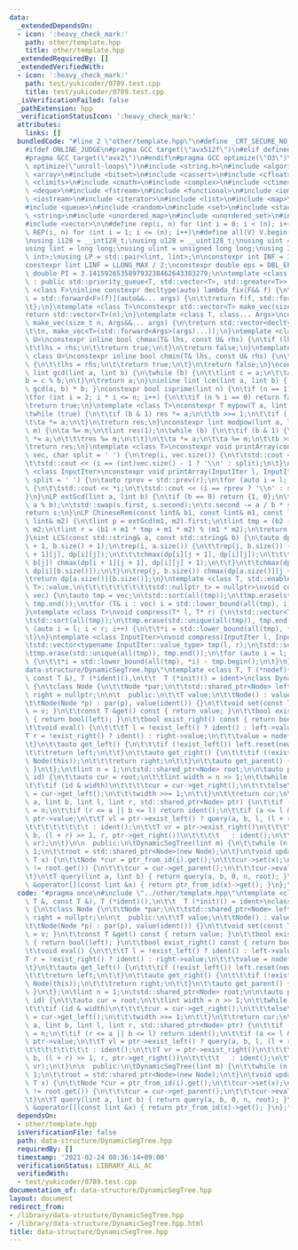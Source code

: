 ```yaml
---
data:
  _extendedDependsOn:
  - icon: ':heavy_check_mark:'
    path: other/template.hpp
    title: other/template.hpp
  _extendedRequiredBy: []
  _extendedVerifiedWith:
  - icon: ':heavy_check_mark:'
    path: test/yukicoder/0789.test.cpp
    title: test/yukicoder/0789.test.cpp
  _isVerificationFailed: false
  _pathExtension: hpp
  _verificationStatusIcon: ':heavy_check_mark:'
  attributes:
    links: []
  bundledCode: "#line 2 \"other/template.hpp\"\n#define _CRT_SECURE_NO_WARNINGS\n\
    #ifdef ONLINE_JUDGE\n#pragma GCC target(\"avx512f\")\n#elif defined EVAL\n#else\n\
    #pragma GCC target(\"avx2\")\n#endif\n#pragma GCC optimize(\"O3\")\n#pragma GCC\
    \ optimize(\"unroll-loops\")\n#include <string.h>\n#include <algorithm>\n#include\
    \ <array>\n#include <bitset>\n#include <cassert>\n#include <cfloat>\n#include\
    \ <climits>\n#include <cmath>\n#include <complex>\n#include <ctime>\n#include\
    \ <deque>\n#include <fstream>\n#include <functional>\n#include <iomanip>\n#include\
    \ <iostream>\n#include <iterator>\n#include <list>\n#include <map>\n#include <memory>\n\
    #include <queue>\n#include <random>\n#include <set>\n#include <stack>\n#include\
    \ <string>\n#include <unordered_map>\n#include <unordered_set>\n#include <utility>\n\
    #include <vector>\n\n#define rep(i, n) for (int i = 0; i < (n); i++)\n#define\
    \ REP(i, n) for (int i = 1; i <= (n); i++)\n#define all(V) V.begin(), V.end()\n\
    \nusing i128 = __int128_t;\nusing u128 = __uint128_t;\nusing uint = unsigned int;\n\
    using lint = long long;\nusing ulint = unsigned long long;\nusing IP = std::pair<int,\
    \ int>;\nusing LP = std::pair<lint, lint>;\n\nconstexpr int INF = INT_MAX / 2;\n\
    constexpr lint LINF = LLONG_MAX / 2;\nconstexpr double eps = DBL_EPSILON;\nconstexpr\
    \ double PI = 3.141592653589793238462643383279;\n\ntemplate <class T>\nclass prique\
    \ : public std::priority_queue<T, std::vector<T>, std::greater<T>> {\n};\ntemplate\
    \ <class F>\ninline constexpr decltype(auto) lambda_fix(F&& f) {\n\treturn [f\
    \ = std::forward<F>(f)](auto&&... args) {\n\t\treturn f(f, std::forward<decltype(args)>(args)...);\n\
    \t};\n}\ntemplate <class T>\nconstexpr std::vector<T> make_vec(size_t n) {\n\t\
    return std::vector<T>(n);\n}\ntemplate <class T, class... Args>\nconstexpr auto\
    \ make_vec(size_t n, Args&&... args) {\n\treturn std::vector<decltype(make_vec<T>(args...))>(\n\
    \t\tn, make_vec<T>(std::forward<Args>(args)...));\n}\ntemplate <class T, class\
    \ U>\nconstexpr inline bool chmax(T& lhs, const U& rhs) {\n\tif (lhs < rhs) {\n\
    \t\tlhs = rhs;\n\t\treturn true;\n\t}\n\treturn false;\n}\ntemplate <class T,\
    \ class U>\nconstexpr inline bool chmin(T& lhs, const U& rhs) {\n\tif (lhs > rhs)\
    \ {\n\t\tlhs = rhs;\n\t\treturn true;\n\t}\n\treturn false;\n}\nconstexpr inline\
    \ lint gcd(lint a, lint b) {\n\twhile (b) {\n\t\tlint c = a;\n\t\ta = b;\n\t\t\
    b = c % b;\n\t}\n\treturn a;\n}\ninline lint lcm(lint a, lint b) { return a /\
    \ gcd(a, b) * b; }\nconstexpr bool isprime(lint n) {\n\tif (n == 1) return false;\n\
    \tfor (int i = 2; i * i <= n; i++) {\n\t\tif (n % i == 0) return false;\n\t}\n\
    \treturn true;\n}\ntemplate <class T>\nconstexpr T mypow(T a, lint b) {\n\tT res(1);\n\
    \twhile (true) {\n\t\tif (b & 1) res *= a;\n\t\tb >>= 1;\n\t\tif (!b) break;\n\
    \t\ta *= a;\n\t}\n\treturn res;\n}\nconstexpr lint modpow(lint a, lint b, lint\
    \ m) {\n\ta %= m;\n\tlint res(1);\n\twhile (b) {\n\t\tif (b & 1) {\n\t\t\tres\
    \ *= a;\n\t\t\tres %= m;\n\t\t}\n\t\ta *= a;\n\t\ta %= m;\n\t\tb >>= 1;\n\t}\n\
    \treturn res;\n}\ntemplate <class T>\nconstexpr void printArray(const std::vector<T>&\
    \ vec, char split = ' ') {\n\trep(i, vec.size()) {\n\t\tstd::cout << vec[i];\n\
    \t\tstd::cout << (i == (int)vec.size() - 1 ? '\\n' : split);\n\t}\n}\ntemplate\
    \ <class InputIter>\nconstexpr void printArray(InputIter l, InputIter r, char\
    \ split = ' ') {\n\tauto rprev = std::prev(r);\n\tfor (auto i = l; i != r; i++)\
    \ {\n\t\tstd::cout << *i;\n\t\tstd::cout << (i == rprev ? '\\n' : split);\n\t\
    }\n}\nLP extGcd(lint a, lint b) {\n\tif (b == 0) return {1, 0};\n\tLP s = extGcd(b,\
    \ a % b);\n\tstd::swap(s.first, s.second);\n\ts.second -= a / b * s.first;\n\t\
    return s;\n}\nLP ChineseRem(const lint& b1, const lint& m1, const lint& b2, const\
    \ lint& m2) {\n\tlint p = extGcd(m1, m2).first;\n\tlint tmp = (b2 - b1) * p %\
    \ m2;\n\tlint r = (b1 + m1 * tmp + m1 * m2) % (m1 * m2);\n\treturn {r, m1 * m2};\n\
    }\nint LCS(const std::string& a, const std::string& b) {\n\tauto dp = make_vec<int>(a.size()\
    \ + 1, b.size() + 1);\n\trep(i, a.size()) {\n\t\trep(j, b.size()) {\n\t\t\tchmax(dp[i\
    \ + 1][j], dp[i][j]);\n\t\t\tchmax(dp[i][j + 1], dp[i][j]);\n\t\t\tif (a[i] ==\
    \ b[j]) chmax(dp[i + 1][j + 1], dp[i][j] + 1);\n\t\t}\n\t\tchmax(dp[i + 1][b.size()],\
    \ dp[i][b.size()]);\n\t}\n\trep(j, b.size()) chmax(dp[a.size()][j + 1], dp[a.size()][j]);\n\
    \treturn dp[a.size()][b.size()];\n}\ntemplate <class T, std::enable_if_t<std::is_convertible<int,\
    \ T>::value,\n\t\t\t\t\t\t\t\t\tstd::nullptr_t> = nullptr>\nvoid compress(std::vector<T>&\
    \ vec) {\n\tauto tmp = vec;\n\tstd::sort(all(tmp));\n\ttmp.erase(std::unique(all(tmp)),\
    \ tmp.end());\n\tfor (T& i : vec) i = std::lower_bound(all(tmp), i) - tmp.begin();\n\
    }\ntemplate <class T>\nvoid compress(T* l, T* r) {\n\tstd::vector<T> tmp(l, r);\n\
    \tstd::sort(all(tmp));\n\ttmp.erase(std::unique(all(tmp)), tmp.end());\n\tfor\
    \ (auto i = l; i < r; i++) {\n\t\t*i = std::lower_bound(all(tmp), *i) - tmp.begin();\n\
    \t}\n}\ntemplate <class InputIter>\nvoid compress(InputIter l, InputIter r) {\n\
    \tstd::vector<typename InputIter::value_type> tmp(l, r);\n\tstd::sort(all(tmp));\n\
    \ttmp.erase(std::unique(all(tmp)), tmp.end());\n\tfor (auto i = l; i < r; i++)\
    \ {\n\t\t*i = std::lower_bound(all(tmp), *i) - tmp.begin();\n\t}\n}\n#line 3 \"\
    data-structure/DynamicSegTree.hpp\"\ntemplate <class T, T (*nodef)(const T &,\
    \ const T &), T (*ident)(),\n\t\t  T (*init)() = ident>\nclass DynamicSegTree\
    \ {\n\tclass Node {\n\t\tNode *par;\n\t\tstd::shared_ptr<Node> left = nullptr,\
    \ right = nullptr;\n\n\t  public:\n\t\tT value;\n\t\tNode() : value(init()) {}\n\
    \t\tNode(Node *p) : par(p), value(ident()) {}\n\t\tvoid set(const T &v) { value\
    \ = v; }\n\t\tconst T &get() const { return value; }\n\t\tbool exist_left() const\
    \ { return bool(left); }\n\t\tbool exist_right() const { return bool(right); }\n\
    \t\tvoid eval() {\n\t\t\tT l = !exist_left() ? ident() : left->value;\n\t\t\t\
    T r = !exist_right() ? ident() : right->value;\n\t\t\tvalue = nodef(l, r);\n\t\
    \t}\n\t\tauto get_left() {\n\t\t\tif (!exist_left()) left.reset(new Node(this));\n\
    \t\t\treturn left;\n\t\t}\n\t\tauto get_right() {\n\t\t\tif (!exist_right()) right.reset(new\
    \ Node(this));\n\t\t\treturn right;\n\t\t}\n\t\tauto get_parent() { return par;\
    \ }\n\t};\n\tlint n = 1;\n\tstd::shared_ptr<Node> root;\n\n\tauto ptr_from_id(lint\
    \ id) {\n\t\tauto cur = root;\n\t\tlint width = n >> 1;\n\t\twhile (width) {\n\
    \t\t\tif (id & width)\n\t\t\t\tcur = cur->get_right();\n\t\t\telse\n\t\t\t\tcur\
    \ = cur->get_left();\n\t\t\twidth >>= 1;\n\t\t}\n\t\treturn cur;\n\t}\n\n\tT query(lint\
    \ a, lint b, lint l, lint r, std::shared_ptr<Node> ptr) {\n\t\tif (r == -1) r\
    \ = n;\n\t\tif (r <= a || b <= l) return ident();\n\t\tif (a <= l && r <= b) return\
    \ ptr->value;\n\t\tT vl = ptr->exist_left() ? query(a, b, l, (l + r) >> 1, ptr->get_left())\n\
    \t\t\t\t\t\t\t\t : ident();\n\t\tT vr = ptr->exist_right()\n\t\t\t\t   ? query(a,\
    \ b, (l + r) >> 1, r, ptr->get_right())\n\t\t\t\t   : ident();\n\t\treturn nodef(vl,\
    \ vr);\n\t}\n\n  public:\n\tDynamicSegTree(lint m) {\n\t\twhile (n < m) n <<=\
    \ 1;\n\t\troot = std::shared_ptr<Node>(new Node);\n\t}\n\tvoid update(lint i,\
    \ T x) {\n\t\tNode *cur = ptr_from_id(i).get();\n\t\tcur->set(x);\n\t\twhile (cur\
    \ != root.get()) {\n\t\t\tcur = cur->get_parent();\n\t\t\tcur->eval();\n\t\t}\n\
    \t}\n\tT query(lint a, lint b) { return query(a, b, 0, n, root); }\n\tconst T\
    \ &operator[](const lint &x) { return ptr_from_id(x)->get(); }\n};\n"
  code: "#pragma once\n#include \"../other/template.hpp\"\ntemplate <class T, T (*nodef)(const\
    \ T &, const T &), T (*ident)(),\n\t\t  T (*init)() = ident>\nclass DynamicSegTree\
    \ {\n\tclass Node {\n\t\tNode *par;\n\t\tstd::shared_ptr<Node> left = nullptr,\
    \ right = nullptr;\n\n\t  public:\n\t\tT value;\n\t\tNode() : value(init()) {}\n\
    \t\tNode(Node *p) : par(p), value(ident()) {}\n\t\tvoid set(const T &v) { value\
    \ = v; }\n\t\tconst T &get() const { return value; }\n\t\tbool exist_left() const\
    \ { return bool(left); }\n\t\tbool exist_right() const { return bool(right); }\n\
    \t\tvoid eval() {\n\t\t\tT l = !exist_left() ? ident() : left->value;\n\t\t\t\
    T r = !exist_right() ? ident() : right->value;\n\t\t\tvalue = nodef(l, r);\n\t\
    \t}\n\t\tauto get_left() {\n\t\t\tif (!exist_left()) left.reset(new Node(this));\n\
    \t\t\treturn left;\n\t\t}\n\t\tauto get_right() {\n\t\t\tif (!exist_right()) right.reset(new\
    \ Node(this));\n\t\t\treturn right;\n\t\t}\n\t\tauto get_parent() { return par;\
    \ }\n\t};\n\tlint n = 1;\n\tstd::shared_ptr<Node> root;\n\n\tauto ptr_from_id(lint\
    \ id) {\n\t\tauto cur = root;\n\t\tlint width = n >> 1;\n\t\twhile (width) {\n\
    \t\t\tif (id & width)\n\t\t\t\tcur = cur->get_right();\n\t\t\telse\n\t\t\t\tcur\
    \ = cur->get_left();\n\t\t\twidth >>= 1;\n\t\t}\n\t\treturn cur;\n\t}\n\n\tT query(lint\
    \ a, lint b, lint l, lint r, std::shared_ptr<Node> ptr) {\n\t\tif (r == -1) r\
    \ = n;\n\t\tif (r <= a || b <= l) return ident();\n\t\tif (a <= l && r <= b) return\
    \ ptr->value;\n\t\tT vl = ptr->exist_left() ? query(a, b, l, (l + r) >> 1, ptr->get_left())\n\
    \t\t\t\t\t\t\t\t : ident();\n\t\tT vr = ptr->exist_right()\n\t\t\t\t   ? query(a,\
    \ b, (l + r) >> 1, r, ptr->get_right())\n\t\t\t\t   : ident();\n\t\treturn nodef(vl,\
    \ vr);\n\t}\n\n  public:\n\tDynamicSegTree(lint m) {\n\t\twhile (n < m) n <<=\
    \ 1;\n\t\troot = std::shared_ptr<Node>(new Node);\n\t}\n\tvoid update(lint i,\
    \ T x) {\n\t\tNode *cur = ptr_from_id(i).get();\n\t\tcur->set(x);\n\t\twhile (cur\
    \ != root.get()) {\n\t\t\tcur = cur->get_parent();\n\t\t\tcur->eval();\n\t\t}\n\
    \t}\n\tT query(lint a, lint b) { return query(a, b, 0, n, root); }\n\tconst T\
    \ &operator[](const lint &x) { return ptr_from_id(x)->get(); }\n};"
  dependsOn:
  - other/template.hpp
  isVerificationFile: false
  path: data-structure/DynamicSegTree.hpp
  requiredBy: []
  timestamp: '2021-02-24 00:36:14+09:00'
  verificationStatus: LIBRARY_ALL_AC
  verifiedWith:
  - test/yukicoder/0789.test.cpp
documentation_of: data-structure/DynamicSegTree.hpp
layout: document
redirect_from:
- /library/data-structure/DynamicSegTree.hpp
- /library/data-structure/DynamicSegTree.hpp.html
title: data-structure/DynamicSegTree.hpp
---
```

